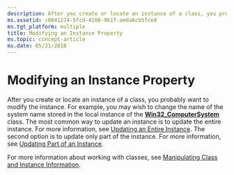 ```yaml
---
description: After you create or locate an instance of a class, you probably want to modify the instance.
ms.assetid: c0041274-5fcd-4108-961f-aeda6cb5fce8
ms.tgt_platform: multiple
title: Modifying an Instance Property
ms.topic: concept-article
ms.date: 05/31/2018
---
```


# Modifying an Instance Property

After you create or locate an instance of a class, you probably want to modify the instance. For example, you may wish to change the name of the system name stored in the local instance of the [**Win32\_ComputerSystem**](/windows/desktop/CIMWin32Prov/win32-computersystem) class. The most common way to update an instance is to update the entire instance. For more information, see [Updating an Entire Instance](updating-an-entire-instance.md). The second option is to update only part of the instance. For more information, see [Updating Part of an Instance](updating-part-of-an-instance.md).

For more information about working with classes, see [Manipulating Class and Instance Information](manipulating-class-and-instance-information.md).

 

 
